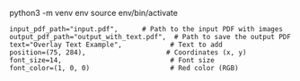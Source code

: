 python3 -m venv env
source env/bin/activate


    input_pdf_path="input.pdf",      # Path to the input PDF with images
    output_pdf_path="output_with_text.pdf",  # Path to save the output PDF
    text="Overlay Text Example",            # Text to add
    position=(75, 284),                    # Coordinates (x, y)
    font_size=14,                           # Font size
    font_color=(1, 0, 0)                    # Red color (RGB)